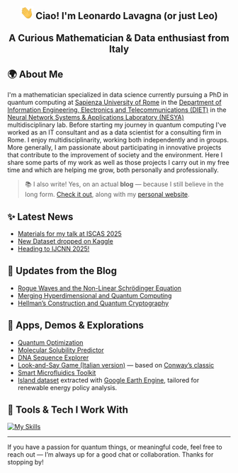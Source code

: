 <h2 align="center"> <img src="https://raw.githubusercontent.com/leonardoLavagna/leonardoLavagna/main/wave.gif" width="30px" height="30px" /> Ciao! I'm Leonardo Lavagna (or just Leo) <br /><br /> A Curious Mathematician & Data enthusiast from Italy</h2>


## 🌍 About Me  
I'm a mathematician specialized in data science currently pursuing a PhD in quantum computing at [Sapienza University of Rome](https://www.uniroma1.it/en/pagina-strutturale/home) in the [Department of Information Engineering, Electronics and Telecommunications (DIET)](https://web.uniroma1.it/dip_diet/en) in the [Neural Network Systems & Applications Laboratory (NESYA)](https://sites.google.com/view/nesya) multidisciplinary lab. Before starting my journey in quantum computing I've worked as an IT consultant and as a data scientist for a consulting firm in Rome. I enjoy multidisciplinarity, working both independently and in groups. More generally, I am passionate about participating in innovative projects that contribute to the improvement of society and the environment. Here I share some parts of my work as well as those projects I carry out in my free time and which are helping me grow, both personally and professionally.

> 📚 I also write! Yes, on an actual **blog** — because I still believe in the long form. [Check it out](https://lavagnaleo.wordpress.com/), along with my [personal website](https://leonardolavagna.github.io/).


## ✨ Latest News
- [Materials for my talk at ISCAS 2025](https://leonardolavagna.github.io/posts/2025/5/materials-ISCAS2025/)
- [New Dataset dropped on Kaggle](https://leonardolavagna.github.io/posts/2025/5/islandsDataset/)
- [Heading to IJCNN 2025!](https://leonardolavagna.github.io/posts/2025/5/IJCNN25/)


## 📝 Updates from the Blog
- [Rogue Waves and the Non-Linear Schrödinger Equation](https://lavagnaleo.wordpress.com/2025/05/27/rogue-waves-and-the-non-linear-schrodinger-equation/)
- [Merging Hyperdimensional and Quantum Computing](https://lavagnaleo.wordpress.com/2025/04/26/merging-hyperdimensional-computing-and-quantum-computing/)
- [Hellman’s Construction and Quantum Cryptography](https://lavagnaleo.wordpress.com/2025/02/28/hellmans-construction-and-quantum-cryptography/)


## 🚀 Apps, Demos & Explorations
- [Quantum Optimization](https://quantum-optimization-app.streamlit.app/)
- [Molecular Solubility Predictor](https://moleculesolubilityprediction.streamlit.app/)
- [DNA Sequence Explorer](https://nucleotidecount.streamlit.app/)
- [Look-and-Say Game (Italian version)](https://decadimendo-audioattivo.streamlit.app/) — based on [Conway’s classic](https://en.wikipedia.org/wiki/Look-and-say_sequence)
- [Smart Microfluidics Toolkit](https://smart-microfluidics.streamlit.app/)
- [Island dataset](https://www.kaggle.com/datasets/leolavagna/islands) extracted with [Google Earth Engine](https://earthengine.google.com/), tailored for renewable energy policy analysis.


## 🧰 Tools & Tech I Work With  
[![My Skills](https://skillicons.dev/icons?i=linux,py,pytorch,tensorflow,r,c,cpp,html,java,matlab,octave,latex,md,mysql,mongodb,wordpress,git,github,vscode,docker,aws,heroku,anaconda,notion,arduino,apple&perline=16)](https://skillicons.dev)

---

If you have a passion for quantum things, or meaningful code, feel free to reach out — I’m always up for a good chat or collaboration. Thanks for stopping by!
